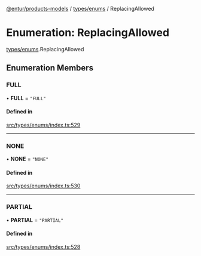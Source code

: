 [@entur/products-models](../README.md) / [types/enums](../modules/types_enums.md) / ReplacingAllowed

# Enumeration: ReplacingAllowed

[types/enums](../modules/types_enums.md).ReplacingAllowed

## Enumeration Members

### FULL

• **FULL** = ``"FULL"``

#### Defined in

[src/types/enums/index.ts:529](https://github.com/entur/products-models/blob/main/src/types/enums/index.ts#L529)

___

### NONE

• **NONE** = ``"NONE"``

#### Defined in

[src/types/enums/index.ts:530](https://github.com/entur/products-models/blob/main/src/types/enums/index.ts#L530)

___

### PARTIAL

• **PARTIAL** = ``"PARTIAL"``

#### Defined in

[src/types/enums/index.ts:528](https://github.com/entur/products-models/blob/main/src/types/enums/index.ts#L528)
